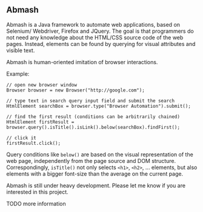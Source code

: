 Abmash
------

Abmash is a Java framework to automate web applications, based on Selenium/
Webdriver, Firefox and JQuery. The goal is that programmers do not need any
knowledge about the HTML/CSS source code of the web pages. Instead, elements
can be found by querying for visual attributes and visible text.

Abmash is human-oriented imitation of browser interactions.

Example:

	// open new browser window
	Browser browser = new Browser("http://google.com");
  
	// type text in search query input field and submit the search
	HtmlElement searchBox = browser.type("Browser Automation").submit();
  
	// find the first result (conditions can be arbitrarily chained)
	HtmlElement firstResult = browser.query().isTitle().isLink().below(searchBox).findFirst();
  
	// click it
	firstResult.click();

Query conditions like `below()` are based on the visual representation of the web
page, independently from the page source and DOM structure. Correspondingly,
`isTitle()` not only selects `<h1>`, `<h2>`, ... elements, but also elements with a
bigger font-size than the average on the current page.

Abmash is still under heavy development. Please let me know if you are interested in this project.

TODO more information